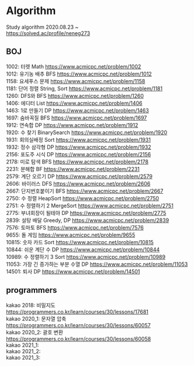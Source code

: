 # Algorithm
Study algorithm 2020.08.23 ~  
https://solved.ac/profile/neneg273  

## BOJ
1002: 터렛 Math https://www.acmicpc.net/problem/1002  
1012: 유기농 배추 BFS https://www.acmicpc.net/problem/1012  
1158: 요세푸스 문제 https://www.acmicpc.net/problem/1158  
1181: 단어 정렬 String, Sort https://www.acmicpc.net/problem/1181  
1260: DFS와 BFS https://www.acmicpc.net/problem/1260  
1406: 에디터 List https://www.acmicpc.net/problem/1406  
1463: 1로 만들기 DP https://www.acmicpc.net/problem/1463  
1697: 숨바꼭질 BFS https://www.acmicpc.net/problem/1697  
1912: 연속합 DP https://www.acmicpc.net/problem/1912  
1920: 수 찾기 BinarySearch https://www.acmicpc.net/problem/1920  
1931: 회의실배정 Sort https://www.acmicpc.net/problem/1931  
1932: 정수 삼각형 DP https://www.acmicpc.net/problem/1932  
2156: 포도주 시식 DP https://www.acmicpc.net/problem/2156  
2178: 미로 탐색 BFS https://www.acmicpc.net/problem/2178  
2231: 분해합 BF https://www.acmicpc.net/problem/2231  
2579: 계단 오르기 DP https://www.acmicpc.net/problem/2579  
2606: 바이러스 DFS https://www.acmicpc.net/problem/2606  
2667: 단지번호붙이기 BFS https://www.acmicpc.net/problem/2667  
2750: 수 정렬 HeapSort https://www.acmicpc.net/problem/2750  
2751: 수 정렬하기 2 MergeSort https://www.acmicpc.net/problem/2751  
2775: 부녀회장이 될테야 DP https://www.acmicpc.net/problem/2775  
2839: 설탕 배달 Greedy, DP https://www.acmicpc.net/problem/2839  
7576: 토마토 BFS https://www.acmicpc.net/problem/7576  
9655: 돌 게임 https://www.acmicpc.net/problem/9655  
10815: 숫자 카드 Sort https://www.acmicpc.net/problem/10815  
10844: 쉬운 계단 수 DP https://www.acmicpc.net/problem/10844  
10989: 수 정렬하기 3 Sort https://www.acmicpc.net/problem/10989  
11053: 가장 긴 증가하는 부분 수열 DP https://www.acmicpc.net/problem/11053  
14501: 퇴사 DP https://www.acmicpc.net/problem/14501  
  
  
## programmers
kakao 2018: 비밀지도 https://programmers.co.kr/learn/courses/30/lessons/17681  
kakao 2020_1: 문자열 압축 https://programmers.co.kr/learn/courses/30/lessons/60057  
kakao 2020_2: 괄호 변환 https://programmers.co.kr/learn/courses/30/lessons/60058  
kakao 2021_1:  
kakao 2021_2:  
kakao 2021_3:  
